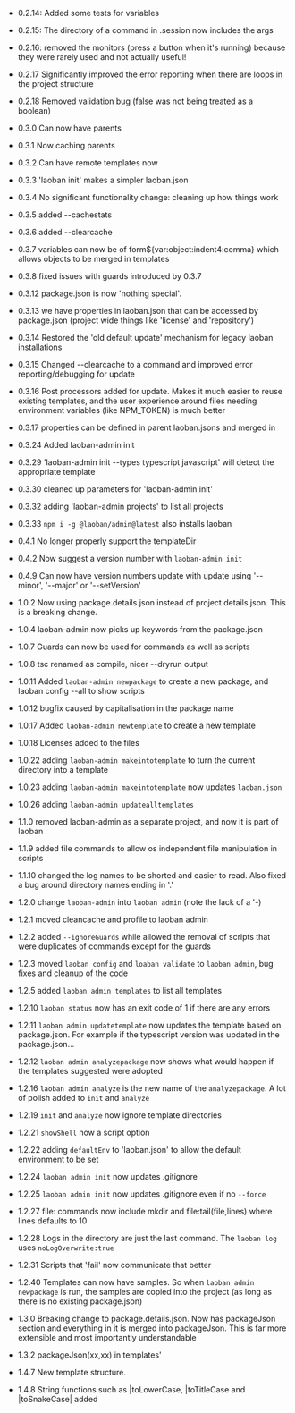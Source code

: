 * 0.2.14: Added some tests for variables
* 0.2.15: The directory of a command in .session now includes the args
* 0.2.16: removed the monitors (press a button when it's running) because they were rarely used and not actually useful!
* 0.2.17 Significantly improved the error reporting when there are loops in the project structure
* 0.2.18 Removed validation bug (false was not being treated as a boolean)


* 0.3.0 Can now have parents
* 0.3.1 Now caching parents
* 0.3.2 Can have remote templates now
* 0.3.3 'laoban init' makes a simpler laoban.json
* 0.3.4 No significant functionality change: cleaning up how things work
* 0.3.5 added --cachestats
* 0.3.6 added --clearcache
* 0.3.7 variables can now be of form${var:object:indent4:comma} which allows objects to be merged in templates
* 0.3.8 fixed issues with guards introduced by 0.3.7
* 0.3.12 package.json is now 'nothing special'.
* 0.3.13 we have properties in laoban.json that can be accessed by package.json (project wide things like 'license'
  and 'repository')
* 0.3.14 Restored the 'old default update' mechanism for legacy laoban installations
* 0.3.15 Changed --clearcache to a command and improved error reporting/debugging for update
* 0.3.16 Post processors added for update. Makes it much easier to reuse existing templates, and the user experience
  around files needing environment variables (like NPM_TOKEN) is much better
* 0.3.17 properties can be defined in parent laoban.jsons and merged in
* 0.3.24 Added laoban-admin init
* 0.3.29 'laoban-admin init --types typescript javascript' will detect the appropriate template
* 0.3.30 cleaned up parameters for 'laoban-admin init'
* 0.3.32 adding 'laoban-admin projects' to list all projects
* 0.3.33 `npm i -g @laoban/admin@latest` also installs laoban


* 0.4.1 No longer properly support the templateDir
* 0.4.2 Now suggest a version number with `laoban-admin init`
* 0.4.9 Can now have version numbers update with update using '--minor', '--major' or '--setVersion'


* 1.0.2 Now using package.details.json instead of project.details.json. This is a breaking change.
* 1.0.4 laoban-admin now picks up keywords from the package.json
* 1.0.7 Guards can now be used for commands as well as scripts
* 1.0.8 tsc renamed as compile, nicer --dryrun output
* 1.0.11 Added `laoban-admin newpackage` to create a new package, and laoban config --all to show scripts
* 1.0.12 bugfix caused by capitalisation in the package name
* 1.0.17 Added `laoban-admin newtemplate` to create a new template
* 1.0.18 Licenses added to the files
* 1.0.22 adding `laoban-admin makeintotemplate` to turn the current directory into a template
* 1.0.23 adding `laoban-admin makeintotemplate` now updates `laoban.json`
* 1.0.26 adding `laoban-admin updatealltemplates`
* 1.1.0 removed laoban-admin as a separate project, and now it is part of laoban
* 1.1.9 added file commands to allow os independent file manipulation in scripts
* 1.1.10 changed the log names to be shorted and easier to read. Also fixed a bug around directory names ending in '.'
* 1.2.0 change `laoban-admin` into `laoban admin` (note the lack of a '-)
* 1.2.1 moved cleancache and profile to laoban admin
* 1.2.2 added `--ignoreGuards` while allowed the removal of scripts that were duplicates of commands except for the
  guards
* 1.2.3 moved `laoban config` and `loaban validate` to `laoban admin`, bug fixes and cleanup of the code
* 1.2.5 added `laoban admin templates` to list all templates
* 1.2.10 `laoban status` now has an exit code of 1 if there are any errors
* 1.2.11 `laoban admin updatetemplate` now updates the template based on package.json. For example if the typescript
  version was updated in the package.json...
* 1.2.12 `laoban admin analyzepackage` now shows what would happen if the templates suggested were adopted
* 1.2.16 `laoban admin analyze` is the new name of the `analyzepackage`. A lot of polish added to `init` and `analyze`
* 1.2.19 `init` and `analyze` now ignore template directories
* 1.2.21 `showShell` now a script option
* 1.2.22 adding `defaultEnv` to 'laoban.json' to allow the default environment to be set
* 1.2.24 `laoban admin init` now updates .gitignore
* 1.2.25 `laoban admin init` now updates .gitignore even if no `--force`
* 1.2.27 file: commands now include mkdir and file:tail(file,lines) where lines defaults to 10
* 1.2.28 Logs in the directory are just the last command. The `laoban log` uses `noLogOverwrite:true`
* 1.2.31 Scripts that 'fail' now communicate that better
* 1.2.40 Templates can now have samples. So when `laoban admin newpackage` is run, the samples are copied into the
  project (as long as there is no existing package.json)

* 1.3.0 Breaking change to package.details.json. Now has packageJson section and everything in it is merged into
  packageJson. This is far more extensible and most importantly understandable
* 1.3.2 packageJson(xx,xx) in templates'
* 1.4.7 New template structure.
* 1.4.8 String functions such as |toLowerCase, |toTitleCase and |toSnakeCase| added